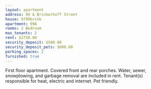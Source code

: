 ```yaml
---
layout: apartment
address: 99 A Brinkerhoff Street
house: 9799brink
apartment: 99A
rooms: 2 Bedroom
max_tenants: 2
rent: $2750.00
security_deposit: $500.00
security_deposit_pets: $600.00
parking_spaces: 2
furnished: true
---
```


First floor apartment. Covered front and rear porches. Water, sewer,
snowplowing, and garbage removal are included in rent. Tenant(s) responsible
for heat, electric and internet. Pet friendly.
